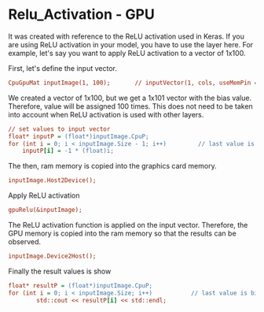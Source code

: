 # Relu_Activation - GPU

It was created with reference to the ReLU activation used in Keras. If you are using ReLU activation in your model, you have to use the layer here.
For example, let's say you want to apply ReLU activation to a vector of 1x100.

First, let's define the input vector.

```ini
CpuGpuMat inputImage(1, 100);   	// inputVector(1, cols, useMemPin = false)
```

We created a vector of 1x100, but we get a 1x101 vector with the bias value. Therefore, value will be assigned 100 times. This does not need to be taken into account when ReLU activation is used with other layers.

```ini
// set values to input vector
float* inputP = (float*)inputImage.CpuP;
for (int i = 0; i < inputImage.Size - 1; i++)		  // last value is bias = 1.0 value
	inputP[i] = -1 * (float)i;
```

The then, ram memory is copied into the graphics card memory.

```ini
inputImage.Host2Device();
```

Apply ReLU activation

```ini
gpuRelu(&inputImage);
```

The ReLU activation function is applied on the input vector. Therefore, the GPU memory is copied into the ram memory so that the results can be observed.

```ini
inputImage.Device2Host();
```

Finally the result values is show

```ini
float* resultP = (float*)inputImage.CpuP;
for (int i = 0; i < inputImage.Size; i++)			// last value is bias = 1.0 value
		std::cout << resultP[i] << std::endl;
```
